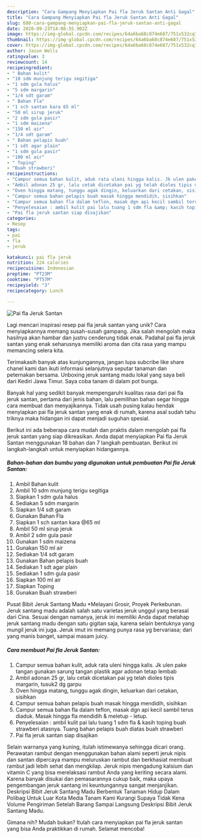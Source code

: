 ```yaml
---
description: "Cara Gampang Menyiapkan Pai fla Jeruk Santan Anti Gagal"
title: "Cara Gampang Menyiapkan Pai fla Jeruk Santan Anti Gagal"
slug: 680-cara-gampang-menyiapkan-pai-fla-jeruk-santan-anti-gagal
date: 2020-09-23T14:08:55.902Z
image: https://img-global.cpcdn.com/recipes/64a6ba68c874e687/751x532cq70/pai-fla-jeruk-santan-foto-resep-utama.jpg
thumbnail: https://img-global.cpcdn.com/recipes/64a6ba68c874e687/751x532cq70/pai-fla-jeruk-santan-foto-resep-utama.jpg
cover: https://img-global.cpcdn.com/recipes/64a6ba68c874e687/751x532cq70/pai-fla-jeruk-santan-foto-resep-utama.jpg
author: Jason Wells
ratingvalue: 3
reviewcount: 14
recipeingredient:
- " Bahan kulit"
- "10 sdm munjung terigu segitiga"
- "1 sdm gula halus"
- "5 sdm margarin"
- "1/4 sdt garam"
- " Bahan Fla"
- "1 sch santan kara 65 ml"
- "50 ml sirup jeruk"
- "2 sdm gula pasir"
- "1 sdm maizena"
- "150 ml air"
- "1/4 sdt garam"
- " Bahan pelapis buah"
- "1 sdt agar plain"
- "1 sdm gula pasir"
- "100 ml air"
- " Toping"
- "Buah strawberi"
recipeinstructions:
- "Campur semua bahan kulit, aduk rata uleni hingga kalis. Jk ulen pake tangan gunakan sarung tangan plastik agar adonan tetap lembab"
- "Ambil adonan 25 gr, lalu cetak dicetakan pai yg telah dioles tipis margarin, tusuk2 dg garpu"
- "Oven hingga matang, tunggu agak dingin, keluarkan dari cetakan, sisihkan"
- "Campur semua bahan pelapis buah masak hingga mendidih, sisihkan"
- "Campur semua bahan fla dalam teflon, masak dgn api kecil sambil terus diaduk. Masak hingga fla mendidih &amp; meletup - letup."
- "Penyelesaian : ambil kulit pai lalu tuang 1 sdm fla &amp; kasih toping buah strawberi atasnya. Tuang bahan pelapis buah diatas buah strawberi"
- "Pai fla jeruk santan siap disajikan"
categories:
- Resep
tags:
- pai
- fla
- jeruk

katakunci: pai fla jeruk 
nutrition: 224 calories
recipecuisine: Indonesian
preptime: "PT23M"
cooktime: "PT57M"
recipeyield: "3"
recipecategory: Lunch

---
```



![Pai fla Jeruk Santan](https://img-global.cpcdn.com/recipes/64a6ba68c874e687/751x532cq70/pai-fla-jeruk-santan-foto-resep-utama.jpg)

Lagi mencari inspirasi resep pai fla jeruk santan yang unik? Cara menyiapkannya memang susah-susah gampang. Jika salah mengolah maka hasilnya akan hambar dan justru cenderung tidak enak. Padahal pai fla jeruk santan yang enak seharusnya memiliki aroma dan cita rasa yang mampu memancing selera kita.

Terimakasih banyak atas kunjungannya, jangan lupa subcribe like share chanel kami dan ikuti informasi selanjutnya seputar tanaman dan peternakan bersama. Unboxing jeruk santang madu lokal yang saya beli dari Kediri Jawa Timur. Saya coba tanam di dalam pot bunga.

Banyak hal yang sedikit banyak mempengaruhi kualitas rasa dari pai fla jeruk santan, pertama dari jenis bahan, lalu pemilihan bahan segar hingga cara membuat dan menyajikannya. Tidak usah pusing kalau hendak menyiapkan pai fla jeruk santan yang enak di rumah, karena asal sudah tahu triknya maka hidangan ini dapat menjadi suguhan spesial.


Berikut ini ada beberapa cara mudah dan praktis dalam mengolah pai fla jeruk santan yang siap dikreasikan. Anda dapat menyiapkan Pai fla Jeruk Santan menggunakan 18 bahan dan 7 langkah pembuatan. Berikut ini langkah-langkah untuk menyiapkan hidangannya.

<!--inarticleads1-->

##### Bahan-bahan dan bumbu yang digunakan untuk pembuatan Pai fla Jeruk Santan:

1. Ambil  Bahan kulit
1. Ambil 10 sdm munjung terigu segitiga
1. Siapkan 1 sdm gula halus
1. Sediakan 5 sdm margarin
1. Siapkan 1/4 sdt garam
1. Gunakan  Bahan Fla
1. Siapkan 1 sch santan kara @65 ml
1. Ambil 50 ml sirup jeruk
1. Ambil 2 sdm gula pasir
1. Gunakan 1 sdm maizena
1. Gunakan 150 ml air
1. Sediakan 1/4 sdt garam
1. Gunakan  Bahan pelapis buah
1. Sediakan 1 sdt agar plain
1. Sediakan 1 sdm gula pasir
1. Siapkan 100 ml air
1. Siapkan  Toping
1. Gunakan Buah strawberi


Pusat Bibit Jeruk Santang Madu *Melayani Grosir, Proyek Perkebunan. Jeruk santang madu adalah salah satu varietas jeruk unggul yang berasal dari Cina. Sesuai dengan namanya, jeruk ini memiliki Anda dapat melahap jeruk santang madu dengan satu gigitan saja, karena selain bentuknya yang mungil jeruk ini juga. Jeruk imut ini memang punya rasa yg bervariasa; dari yang manis banget, sampai masam juicy. 

<!--inarticleads2-->

##### Cara membuat Pai fla Jeruk Santan:

1. Campur semua bahan kulit, aduk rata uleni hingga kalis. Jk ulen pake tangan gunakan sarung tangan plastik agar adonan tetap lembab
1. Ambil adonan 25 gr, lalu cetak dicetakan pai yg telah dioles tipis margarin, tusuk2 dg garpu
1. Oven hingga matang, tunggu agak dingin, keluarkan dari cetakan, sisihkan
1. Campur semua bahan pelapis buah masak hingga mendidih, sisihkan
1. Campur semua bahan fla dalam teflon, masak dgn api kecil sambil terus diaduk. Masak hingga fla mendidih &amp; meletup - letup.
1. Penyelesaian : ambil kulit pai lalu tuang 1 sdm fla &amp; kasih toping buah strawberi atasnya. Tuang bahan pelapis buah diatas buah strawberi
1. Pai fla jeruk santan siap disajikan


Selain warnanya yang kuning, itulah istimewanya sehingga dicari orang. Perawatan rambut dengan menggunakan bahan alami seperti jeruk nipis dan santan dipercaya mampu meluruskan rambut dan berkhasiat membuat rambut jadi lebih sehat dan mengkilap. Jeruk nipis mengadung kalsium dan vitamin C yang bisa merelaksasi rambut Anda yang keriting secara alami. Karena banyak disukai dan pemasarannya cukup baik, maka upaya pengembangan jeruk santang ini keuntungannya sangat menjanjikan. Deskripsi Bibit Jeruk Santang Madu Berbentuk Tanaman Hidup Dalam Polibag Untuk Luar Kota Media Tanam Kami Kurangi Supaya Tidak Kena Volume Pengiriman Setelah Barang Sampai Langsung Deskripsi Bibit Jeruk Santang Madu. 

Gimana nih? Mudah bukan? Itulah cara menyiapkan pai fla jeruk santan yang bisa Anda praktikkan di rumah. Selamat mencoba!
